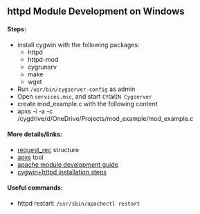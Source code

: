 ## httpd Module Development on Windows
#### Steps:
* install cygwin with the following packages:
    * httpd
    * httpd-mod
    * cygrunsrv
    * make
    * wget
* Run `/usr/bin/cygserver-config` as admin
* Open `services.msc`, and start `CYGWIN Cygserver`
* create mod_example.c with the following content
* apxs -i -a -c /cygdrive/d/OneDrive/Projects/mod_example/mod_example.c

#### More details/links:
* [request_rec](https://ci.apache.org/projects/httpd/trunk/doxygen/structrequest__rec.html) structure
* [apxs](https://httpd.apache.org/docs/2.4/programs/apxs.html) tool
* [apache module development guide](https://httpd.apache.org/docs/2.4/developer/modguide.html)
* [cygwin+httpd installation steps](https://stackoverflow.com/a/33437349/248406)

#### Useful commands:
* httpd restart: `/usr/sbin/apachectl restart`
